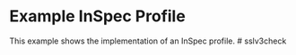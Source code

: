 # Example InSpec Profile

This example shows the implementation of an InSpec profile.
#   s s l v 3 c h e c k  
 